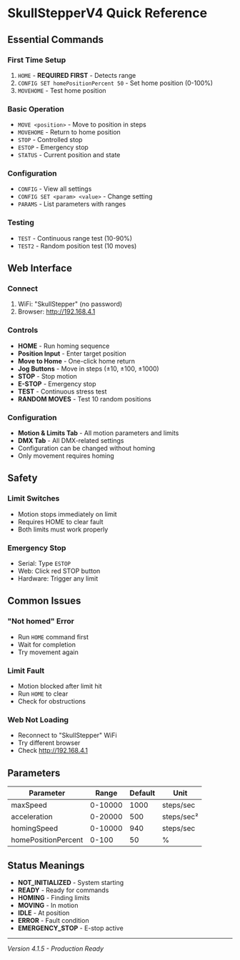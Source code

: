 # SkullStepperV4 Quick Reference

## Essential Commands

### First Time Setup
1. `HOME` - **REQUIRED FIRST** - Detects range
2. `CONFIG SET homePositionPercent 50` - Set home position (0-100%)
3. `MOVEHOME` - Test home position

### Basic Operation
- `MOVE <position>` - Move to position in steps
- `MOVEHOME` - Return to home position
- `STOP` - Controlled stop
- `ESTOP` - Emergency stop
- `STATUS` - Current position and state

### Configuration
- `CONFIG` - View all settings
- `CONFIG SET <param> <value>` - Change setting
- `PARAMS` - List parameters with ranges

### Testing
- `TEST` - Continuous range test (10-90%)
- `TEST2` - Random position test (10 moves)

## Web Interface

### Connect
1. WiFi: "SkullStepper" (no password)
2. Browser: http://192.168.4.1

### Controls
- **HOME** - Run homing sequence
- **Position Input** - Enter target position
- **Move to Home** - One-click home return
- **Jog Buttons** - Move in steps (±10, ±100, ±1000)
- **STOP** - Stop motion
- **E-STOP** - Emergency stop
- **TEST** - Continuous stress test
- **RANDOM MOVES** - Test 10 random positions

### Configuration
- **Motion & Limits Tab** - All motion parameters and limits
- **DMX Tab** - All DMX-related settings
- Configuration can be changed without homing
- Only movement requires homing

## Safety

### Limit Switches
- Motion stops immediately on limit
- Requires HOME to clear fault
- Both limits must work properly

### Emergency Stop
- Serial: Type `ESTOP`
- Web: Click red STOP button
- Hardware: Trigger any limit

## Common Issues

### "Not homed" Error
- Run `HOME` command first
- Wait for completion
- Try movement again

### Limit Fault
- Motion blocked after limit hit
- Run `HOME` to clear
- Check for obstructions

### Web Not Loading
- Reconnect to "SkullStepper" WiFi
- Try different browser
- Check http://192.168.4.1

## Parameters

| Parameter | Range | Default | Unit |
|-----------|-------|---------|------|
| maxSpeed | 0-10000 | 1000 | steps/sec |
| acceleration | 0-20000 | 500 | steps/sec² |
| homingSpeed | 0-10000 | 940 | steps/sec |
| homePositionPercent | 0-100 | 50 | % |

## Status Meanings

- **NOT_INITIALIZED** - System starting
- **READY** - Ready for commands
- **HOMING** - Finding limits
- **MOVING** - In motion
- **IDLE** - At position
- **ERROR** - Fault condition
- **EMERGENCY_STOP** - E-stop active

---
*Version 4.1.5 - Production Ready*
